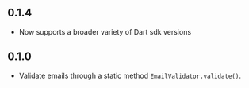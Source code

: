 ## 0.1.4

* Now supports a broader variety of Dart sdk versions

## 0.1.0

* Validate emails through a static method `EmailValidator.validate()`.
